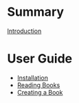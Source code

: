 # Summary

[Introduction](README.md)

# User Guide

- [Installation](guide/installation.md)
- [Reading Books](guide/reading.md)
- [Creating a Book](guide/creating.md)
